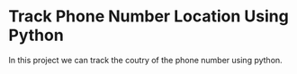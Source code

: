 # Track Phone Number Location Using Python

In this project we can track the coutry of the phone number using python.
